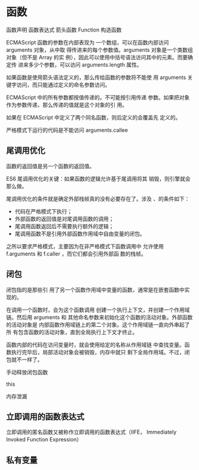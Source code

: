 # 函数

函数声明 函数表达式 箭头函数 Function 构造函数

ECMAScript 函数的参数在内部表现为 一个数组，可以在函数内部访问 arguments 对象，从中取 得传进来的每个参数值。arguments 对象是一个类数组对象（但不是 Array 的实 例），因此可以使用中括号语法访问其中的元素。而要确定传 进来多少个参数，可以访问 arguments.length 属性。

如果函数是使用箭头语法定义的，那么传给函数的参数将不能使 用 arguments 关键字访问，而只能通过定义的命名参数访问。

ECMAScript 中的所有参数都按值传递的。不可能按引用传递 参数。如果把对象作为参数传递，那么传递的值就是这个对象的引 用。

如果在 ECMAScript 中定义了两个同名函数，则后定义的会覆盖先 定义的。

严格模式下运行的代码是不能访问 arguments.callee

## 尾调用优化

函数的返回值是另一个函数的返回值。

ES6 尾调用优化的关键：如果函数的逻辑允许基于尾调用将其 销毁，则引擎就会那么做。

尾调用优化的条件就是确定外部栈帧真的没有必要存在了。涉及 、的条件如下：

- 代码在严格模式下执行；
- 外部函数的返回值是对尾调用函数的调用；
- 尾调用函数返回后不需要执行额外的逻辑；
- 尾调用函数不是引用外部函数作用域中自由变量的闭包。

之所以要求严格模式，主要因为在非严格模式下函数调用中 允许使用 f.arguments 和 f.caller ，而它们都会引用外部函 数的栈帧。

## 闭包

闭包指的是那些引 用了另一个函数作用域中变量的函数，通常是在嵌套函数中实现的。

在调用一个函数时，会为这个函数调用 创建一个执行上下文，并创建一个作用域链。然后用 arguments 和 其他命名参数来初始化这个函数的活动对象。外部函数的活动对象是 内部函数作用域链上的第二个对象。这个作用域链一直向外串起了所 有包含函数的活动对象，直到全局执行上下文才终止。

函数内部的代码在访问变量时，就会使用给定的名称从作用域链 中查找变量。函数执行完毕后，局部活动对象会被销毁，内存中就只 剩下全局作用域。不过，闭包就不一样了。

手动释放闭包函数

this

内存泄漏

## 立即调用的函数表达式

立即调用的匿名函数又被称作立即调用的函数表达式（IIFE， Immediately Invoked Function Expression）

## 私有变量


